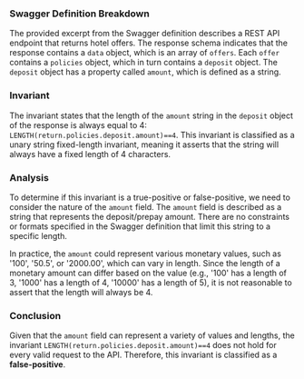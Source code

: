 ### Swagger Definition Breakdown
The provided excerpt from the Swagger definition describes a REST API endpoint that returns hotel offers. The response schema indicates that the response contains a `data` object, which is an array of `offers`. Each `offer` contains a `policies` object, which in turn contains a `deposit` object. The `deposit` object has a property called `amount`, which is defined as a string.

### Invariant
The invariant states that the length of the `amount` string in the `deposit` object of the response is always equal to 4: `LENGTH(return.policies.deposit.amount)==4`. This invariant is classified as a unary string fixed-length invariant, meaning it asserts that the string will always have a fixed length of 4 characters.

### Analysis
To determine if this invariant is a true-positive or false-positive, we need to consider the nature of the `amount` field. The `amount` field is described as a string that represents the deposit/prepay amount. There are no constraints or formats specified in the Swagger definition that limit this string to a specific length. 

In practice, the `amount` could represent various monetary values, such as '100', '50.5', or '2000.00', which can vary in length. Since the length of a monetary amount can differ based on the value (e.g., '100' has a length of 3, '1000' has a length of 4, '10000' has a length of 5), it is not reasonable to assert that the length will always be 4. 

### Conclusion
Given that the `amount` field can represent a variety of values and lengths, the invariant `LENGTH(return.policies.deposit.amount)==4` does not hold for every valid request to the API. Therefore, this invariant is classified as a **false-positive**.
